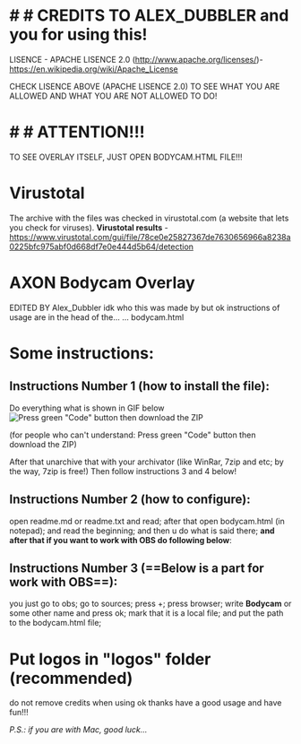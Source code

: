 # # # CREDITS TO ALEX_DUBBLER and you for using this!
LISENCE - APACHE LISENCE 2.0 (http://www.apache.org/licenses/)- https://en.wikipedia.org/wiki/Apache_License

CHECK LISENCE ABOVE (APACHE LISENCE 2.0) TO SEE WHAT YOU ARE ALLOWED AND WHAT YOU ARE NOT ALLOWED TO DO!


# # # ATTENTION!!!
 TO SEE OVERLAY ITSELF, JUST OPEN BODYCAM.HTML FILE!!!

# Virustotal
 The archive with the files was checked in virustotal.com (a website that lets you check for viruses).
 **Virustotal results** - https://www.virustotal.com/gui/file/78ce0e25827367de7630656966a8238a0225bfc975abf0d668df7e0e444d5b64/detection



# AXON Bodycam Overlay
 EDITED BY Alex_Dubbler
 idk who this was made by but ok
 instructions of usage are in the head of the...
 ... bodycam.html



# Some instructions:

## **Instructions Number 1 (how to install the file):**

Do everything what is shown in GIF below
![Press green "Code" button then download the ZIP](http://url/to/img.png)

(for people who can't understand: Press green "Code" button then download the ZIP)

After that unarchive that with your archivator (like WinRar, 7zip and etc; by the way, 7zip is free!)
Then follow instructions 3 and 4 below!


## **Instructions Number 2 (how to configure):**

open readme.md or readme.txt and read;
after that open bodycam.html (in notepad);
and read the beginning;
and then u do what is said there;
**and after that if you want to work with OBS do following below**:


## **Instructions Number 3 (==Below is a part for work with OBS==):**

you just go to obs;
go to sources;
press +;
press browser;
write **Bodycam** or some other name and press ok;
mark that it is a local file;
and put the path to the bodycam.html file;




# Put logos in "logos" folder (recommended)
 do not remove credits when using ok thanks
 have a good usage and have fun!!!


*P.S.: if you are with Mac, good luck...*